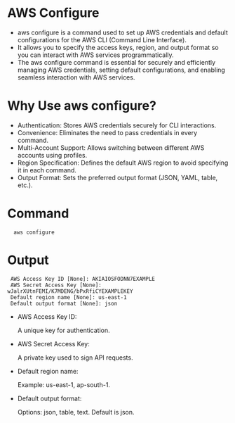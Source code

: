 # AWS Configure

- aws configure is a command used to set up AWS credentials and default configurations for the AWS CLI (Command Line Interface).
- It allows you to specify the access keys, region, and output format so you can interact with AWS services programmatically.
- The aws configure command is essential for securely and efficiently managing AWS credentials, setting default configurations, and enabling seamless interaction with AWS services.

 # Why Use aws configure?
- Authentication: Stores AWS credentials securely for CLI interactions.
- Convenience: Eliminates the need to pass credentials in every command.
- Multi-Account Support: Allows switching between different AWS accounts using profiles.
- Region Specification: Defines the default AWS region to avoid specifying it in each command.
- Output Format: Sets the preferred output format (JSON, YAML, table, etc.).

# Command

      aws configure

# Output

     AWS Access Key ID [None]: AKIAIOSFODNN7EXAMPLE
     AWS Secret Access Key [None]: wJalrXUtnFEMI/K7MDENG/bPxRfiCYEXAMPLEKEY
     Default region name [None]: us-east-1
     Default output format [None]: json

- AWS Access Key ID:
  
     A unique key for authentication.
  
- AWS Secret Access Key:

    A private key used to sign API requests.
- Default region name:
  
    Example: us-east-1, ap-south-1.
  
- Default output format:
  
    Options: json, table, text. Default is json.
